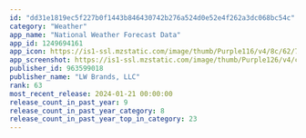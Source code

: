 ```yaml
---
id: "dd31e1819ec5f227b0f1443b846430742b276a524d0e52e4f262a3dc068bc54c"
category: "Weather"
app_name: "National Weather Forecast Data"
app_id: 1249694161
app_icon: https://is1-ssl.mzstatic.com/image/thumb/Purple116/v4/8c/62/71/8c627111-3b8d-c9f3-9425-3be147b82435/AppIcon-0-0-1x_U007emarketing-0-7-0-85-220.jpeg/1024x1024bb.png
app_screenshot: https://is1-ssl.mzstatic.com/image/thumb/Purple126/v4/c4/48/fa/c448facd-b196-5384-e37a-2f03ac7f81ee/pr_source.png/1242x2688bb.png
publisher_id: 963599018
publisher_name: "LW Brands, LLC"
rank: 63
most_recent_release: 2024-01-21 00:00:00
release_count_in_past_year: 9
release_count_in_past_year_category: 8
release_count_in_past_year_top_in_category: 23
---
```

